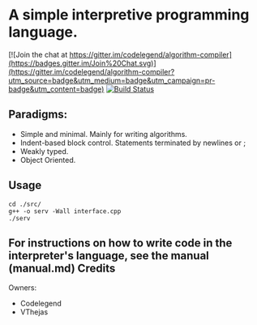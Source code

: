 A simple interpretive programming language.
=========

[![Join the chat at https://gitter.im/codelegend/algorithm-compiler](https://badges.gitter.im/Join%20Chat.svg)](https://gitter.im/codelegend/algorithm-compiler?utm_source=badge&utm_medium=badge&utm_campaign=pr-badge&utm_content=badge)
[![Build Status](https://travis-ci.org/codelegend/algorithm-compiler.svg?branch=master)](https://travis-ci.org/codelegend/algorithm-compiler)


Paradigms:
----
- Simple and minimal. Mainly for writing algorithms.
- Indent-based block control. Statements terminated by newlines or ;
- Weakly typed.
- Object Oriented.

Usage
---
`cd ./src/`  
`g++ -o serv -Wall interface.cpp`  
`./serv`

For instructions on how to write code in the interpreter's language, see the manual (manual.md)
Credits
---
Owners:
- Codelegend 
- VThejas
